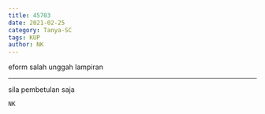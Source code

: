 ```yaml
---
title: 45703
date: 2021-02-25
category: Tanya-SC
tags: KUP
author: NK
---
```


eform salah unggah lampiran

---

sila pembetulan saja

`NK`
